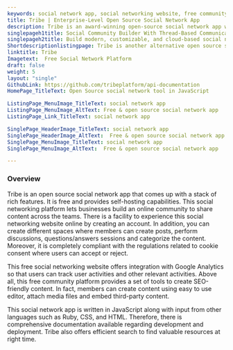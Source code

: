 ```yaml
---
keywords: social network app, social networking website, free community platform, social community builder, social networking platform
title: Tribe | Enterprise-Level Open Source Social Network App
description: Tribe is an award-winning open-source social network app with wide range of features such as modifiable layout options, customer feedback, self-hosted and more.
singlepageh1title: Social Community Builder With Thread-Based Communication
singlepageh2title: Build modern, customizable, and cloud-based social networking website. Tribe offers analytics, notifications, integrations, categorization of content and more.
Shortdescriptionlistingpage: Tribe is another alternative open source social network app that enables you build your own social network across your organization. It is self-hosted and offers wide range of features 
linktitle: Tribe
Imagetext:  Free Social Network Platform
draft: false
weight: 5
layout: "single"
GithubLink: https://github.com/tribeplatform/api-documentation
HomePage_TitleText: Open Source social network tool in JavaScript

ListingPage_MenuImage_TitleText: social network app
ListingPage_MenuImage_AltText: Free & open source social network app
ListingPage_Link_TitleText: social network app

SinglePage_HeaderImage_TitleText: social network app
SinglePage_HeaderImage_AltText:  Free & open source social network app
SinglePage_MenuImage_TitleText: social network app
SinglePage_MenuImage_AltText:  Free & open source social network app

---
```

### **Overview**

Tribe is an open source social network app that comes up with a stack of rich features. It is free and provides self-hosting capabilities. This social networking platform lets businesses build an online community to share content across the teams. There is a facility to experience this social networking website online by creating an account. In addition, you can create different spaces where members can create posts, perform discussions, questions/answers sessions and categorize the content. Moreover, it is completely compliant with the regulations related to cookie consent where users can accept or reject.

This free social networking website offers integration with Google Analytics so that users can track user activities and other relevant activities. Above all, this free community platform provides a set of tools to create SEO-friendly content. In fact, members can create content using easy to use editor, attach media files and embed third-party content.

This social network app is written in JavaScript along with input from other languages such as Ruby, CSS, and HTML.  Therefore, there is comprehensive documentation available regarding development and deployment. Tribe also offers efficient search to find valuable resources at right time. 
